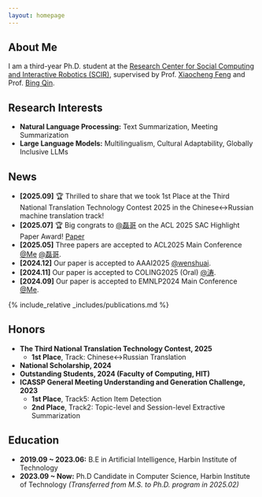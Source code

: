 ```yaml
---
layout: homepage
---
```


## About Me

I am a third-year Ph.D. student at the [Research Center for Social Computing and Interactive Robotics (SCIR)](https://ir.hit.edu.cn/), supervised by Prof. <a href="https://scholar.google.com/citations?user=Xu8NbhYAAAAJ&hl=en" target="_blank">Xiaocheng Feng</a> and Prof. <a href="https://scholar.google.com/citations?user=LKnCub0AAAAJ&hl=en" target="_blank">Bing Qin</a>. 

## Research Interests

- **Natural Language Processing:** Text Summarization, Meeting Summarization
- **Large Language Models:** Multilingualism, Cultural Adaptability, Globally Inclusive LLMs

## News

- **[2025.09]** 🏆 Thrilled to share that we took 1st Place at the Third National Translation Technology Contest 2025 in the Chinese↔Russian machine translation track!
- **[2025.07]** 🏆 Big congrats to <a href="https://scholar.google.com/citations?user=thexHRkAAAAJ&hl=en" target="_blank">@磊哥</a> on the ACL 2025 SAC Highlight Paper Award! <a href="https://arxiv.org/pdf/2501.13573?" target="_blank">Paper</a>
- **[2025.05]** Three papers are accepted to ACL2025 Main Conference <a href="https://scholar.google.com/citations?user=l9N6dl8AAAAJ&hl=en" target="_blank">@Me</a> <a href="https://scholar.google.com/citations?user=thexHRkAAAAJ&hl=en" target="_blank">@磊哥</a>.
- **[2024.12]** Our paper is accepted to AAAI2025 <a href="https://scholar.google.com/citations?user=D8Xg7Q8AAAAJ&hl=en" target="_blank">@wenshuai</a>.
- **[2024.11]** Our paper is accepted to COLING2025 (Oral) <a href="https://scholar.google.com/citations?user=xJ6gGLMAAAAJ&hl=en" target="_blank">@涛</a>.
- **[2024.09]** Our paper is accepted to EMNLP2024 Main Conference <a href="https://scholar.google.com/citations?user=l9N6dl8AAAAJ&hl=en" target="_blank">@Me</a>.

{% include_relative _includes/publications.md %}


<!-- {% include_relative _includes/services.md %} -->

## Honors

- **The Third National Translation Technology Contest, 2025**
  - **1st Place**, Track: Chinese↔Russian Translation <!-- -->
- **National Scholarship, 2024**
- **Outstanding Students, 2024 (Faculty of Computing, HIT)**
- **ICASSP General Meeting Understanding and Generation Challenge, 2023**
  - **1st Place**, Track5: Action Item Detection
  - **2nd Place**, Track2: Topic-level and Session-level Extractive Summarization


## Education

- **2019.09 ~ 2023.06:** B.E in Artificial Intelligence, Harbin Institute of Technology
- **2023.09 ~ Now:** Ph.D Candidate in Computer Science, Harbin Institute of Technology
  *(Transferred from M.S. to Ph.D. program in 2025.02)*
